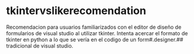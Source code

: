 # tkintervslikerecomendation
Recomendacion para usuarios familiarizados con el editor de diseño de formularios de visual studio al utilizar tkinter. Intenta acercar el formato de tkinter en python a lo que se vería en el codigo de un form#.designer.## tradicional de visual studio.
